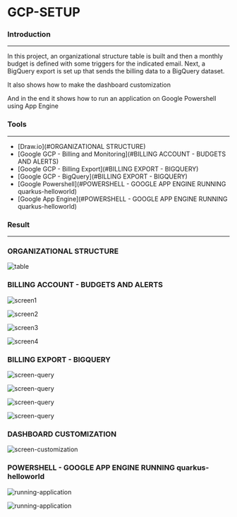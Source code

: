 # GCP-SETUP

### Introduction

---

In this project, an organizational structure table is built and then a monthly budget is defined with some triggers for the indicated email.
Next, a BigQuery export is set up that sends the billing data to a BigQuery dataset.

It also shows how to make the dashboard customization

And in the end it shows how to run an application on Google Powershell using App Engine

### Tools

---

* [Draw.io](#ORGANIZATIONAL STRUCTURE)
* [Google GCP - Billing and Monitoring](#BILLING ACCOUNT - BUDGETS AND ALERTS)
* [Google GCP - Billing Export](#BILLING EXPORT - BIGQUERY)
* [Google GCP - BigQuery](#BILLING EXPORT - BIGQUERY)
* [Google Powershell](#POWERSHELL - GOOGLE APP ENGINE RUNNING quarkus-helloworld)
* [Google App Engine](#POWERSHELL - GOOGLE APP ENGINE RUNNING quarkus-helloworld)



### Result

---



### ORGANIZATIONAL STRUCTURE



![table](organizational-structure.jpg)





### BILLING ACCOUNT - BUDGETS AND ALERTS



![screen1](budget-screen-1.png)

![screen2](budget-screen-2.png)

![screen3](budget-screen-3.png)

![screen4](budget-completed.png)



### BILLING EXPORT - BIGQUERY



![screen-query](dataset-export-1.png)

![screen-query](dataset-export-2.png)

![screen-query](dataset-export-3.png)



![screen-query](dataset-export-4.png)





### DASHBOARD CUSTOMIZATION

![screen-customization](customization.png)





### POWERSHELL - GOOGLE APP ENGINE RUNNING quarkus-helloworld

![running-application](deploy-powershell.png)



![running-application](deploy-powershell2.png)
